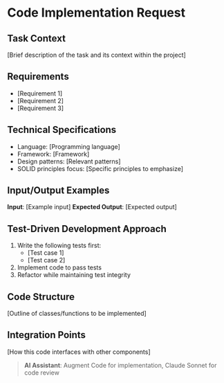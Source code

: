 # Code Implementation Request

## Task Context
[Brief description of the task and its context within the project]

## Requirements
- [Requirement 1]
- [Requirement 2]
- [Requirement 3]

## Technical Specifications
- Language: [Programming language]
- Framework: [Framework]
- Design patterns: [Relevant patterns]
- SOLID principles focus: [Specific principles to emphasize]

## Input/Output Examples
**Input**: [Example input]
**Expected Output**: [Expected output]

## Test-Driven Development Approach
1. Write the following tests first:
   - [Test case 1]
   - [Test case 2]
2. Implement code to pass tests
3. Refactor while maintaining test integrity

## Code Structure
[Outline of classes/functions to be implemented]

## Integration Points
[How this code interfaces with other components]

> **AI Assistant**: Augment Code for implementation, Claude Sonnet for code review